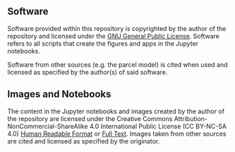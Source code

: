 ## Software
Software provided within this repository is copyrighted by the author of the repository and licensed under the [GNU General Public License](GPLv3.md). 
Software refers to all scripts that create the figures and apps in the Jupyter notebooks.

Software from other sources (e.g. the parcel model) is cited when used and licensed as specified by the author(s) of said software.

## Images and Notebooks
The content in the Jupyter notebooks and images created by the author of the repository are licensed under the Creative Commons Attribution-NonCommercial-ShareAlike 4.0 International Public License (CC BY-NC-SA 4.0) [Human Readable Format](https://creativecommons.org/licenses/by-nc-sa/4.0/) or 
[Full Text](CC-BY-NC-SA-4.0.md). Images taken from other sources are cited and licensed as specified by the originator.
